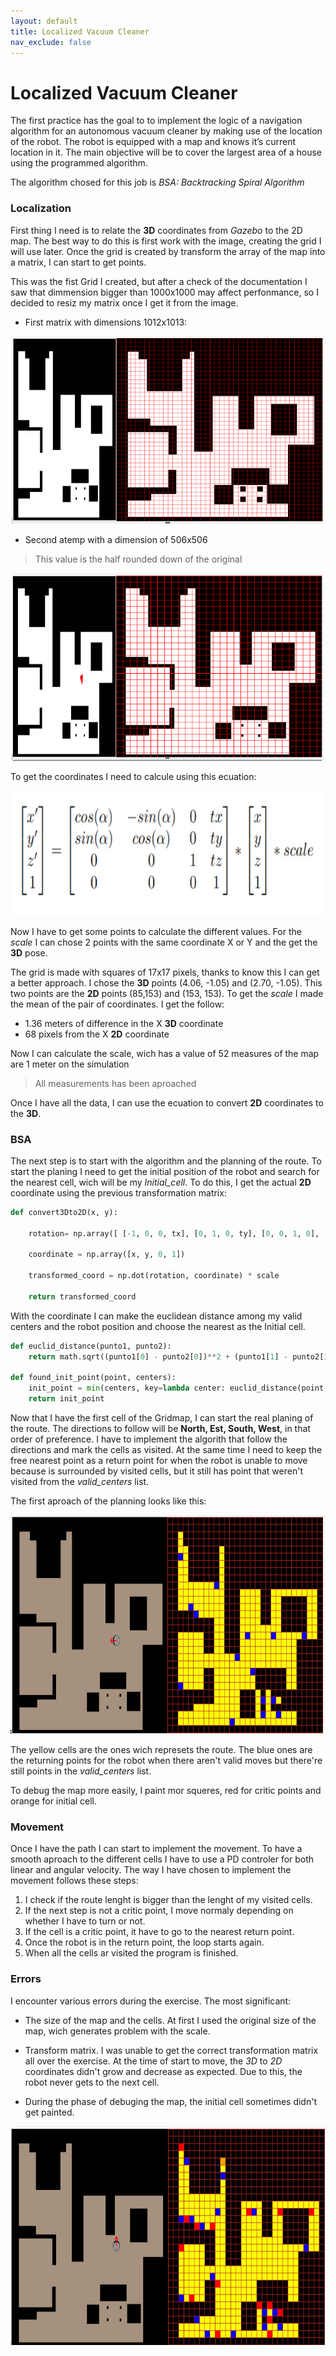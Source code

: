 ```yaml
---
layout: default
title: Localized Vacuum Cleaner
nav_exclude: false
---
```


# Localized Vacuum Cleaner

The first practice has the goal to to implement the logic of a navigation algorithm for an autonomous vacuum cleaner by making use of the location of the robot. The robot is equipped with a map and knows it’s current location in it. The main objective will be to cover the largest area of ​​a house using the programmed algorithm.

The algorithm chosed for this job is *BSA: Backtracking Spiral Algorithm*

### Localization

First thing I need is to relate the **3D** coordinates from *Gazebo* to the 2D map. The best way to do this is first work with the image, creating the grid I will use later. Once the grid is created by transform the array of the map into a matrix, I can start to get points.

This was the fist Grid I created, but after a check of the documentation I saw that dimmension bigger than 1000x1000 may affect perfonmance, so I decided to resiz my matrix once I get it from the image.

* First matrix with dimensions 1012x1013:
  
<center>
    <img src="assets/img/grid_map.png" width="500" height="300">
</center>

* Second atemp with a dimension of 506x506
> This value is the half rounded down of the original

<center>
    <img src="assets/img/grid_map_2.png" width="500" height="300">
</center>

To get the coordinates I need to calcule using this ecuation:

<center>
    <img src="assets/img/ecuation.png" width="500" height="200">
</center>

Now I have to get some points to calculate the different values. For the *scale* I can chose 2 points with the same coordinate X or Y and the get the **3D** pose.

The grid is made with squares of 17x17 pixels, thanks to know this I can get a better approach. I chose the **3D** points (4.06, -1.05) and (2.70, -1.05). This two points are the **2D** points (85,153) and (153, 153). To get the *scale* I made the mean of the pair of coordinates. I get the follow:

* 1.36 meters of difference in the X **3D** coordinate
* 68 pixels from the X **2D** coordinate

Now I can calculate the scale, wich has a value of 52 measures of the map are 1 meter on the simulation
> All measurements has been aproached

Once I have all the data, I can use the ecuation to convert **2D** coordinates to the **3D**.

### BSA

The next step is to start with the algorithm and the planning of the route. To start the planing I need to get the initial position of the robot and search for the nearest cell, wich will be my *Initial_cell*. To do this, I get the actual **2D** coordinate using the previous transformation matrix:

```python
def convert3Dto2D(x, y):
  
    rotation= np.array([ [-1, 0, 0, tx], [0, 1, 0, ty], [0, 0, 1, 0], [0, 0, 0, 1]])

    coordinate = np.array([x, y, 0, 1])
    
    transformed_coord = np.dot(rotation, coordinate) * scale
    
    return transformed_coord
```

With the coordinate I can make the euclidean distance among my valid centers and the robot position and choose the nearest as the Initial cell.

```python
def euclid_distance(punto1, punto2):
    return math.sqrt((punto1[0] - punto2[0])**2 + (punto1[1] - punto2[1])**2)
    
def found_init_point(point, centers):
    init_point = min(centers, key=lambda center: euclid_distance(point, center))
    return init_point
```

Now that I have the first cell of the Gridmap, I can start the real planing of the route. The directions to follow will be **North, Est, South, West**, in that order of preference. I have to implement the algorith that follow the directions and mark the cells as visited. At the same time I need to keep the free nearest point as a return point for when the robot is unable to move because is surrounded by visited cells, but it still has point that weren't visited from the *valid_centers* list.

The first aproach of the planning looks like this:

<center>
    <img src="assets/img/planing_first_attemp.png" width="600" height="350">
</center>

The yellow cells are the ones wich represets the route. The blue ones are the returning points for the robot when there aren't valid moves but there're still points in the *valid_centers* list.

To debug the map more easily, I paint mor squeres, red for critic points and orange for initial cell.

### Movement

Once I have the path I can start to implement the movement. To have a smooth aproach to the different cells I have to use a PD controler for both linear and angular velocity. The way I have chosen to implement the movement follows these steps:

1. I check if the route lenght is bigger than the lenght of my visited cells.
2. If the next step is not a critic point, I move normaly depending on whether I have to turn or not.
3. If the cell is a critic point, it have to go to the nearest return point.
4. Once the robot is in the return point, the loop starts again.
5. When all the cells ar visited the program is finished.

### Errors

I encounter various errors during the exercise. The most significant:

* The size of the map and the cells. At first I used the original size of the map, wich generates problem with the scale.

* Transform matrix. I was unable to get the correct transformation matrix all over the exercise. At the time of start to move, the *3D* to *2D* coordinates didn't grow and decrease as expected. Due to this, the robot never gets to the next cell.

* During the phase of debuging the map, the initial cell sometimes didn't get painted.
  
<center>
    <img src="assets/img/new_map.png" width="600" height="350">
</center>
